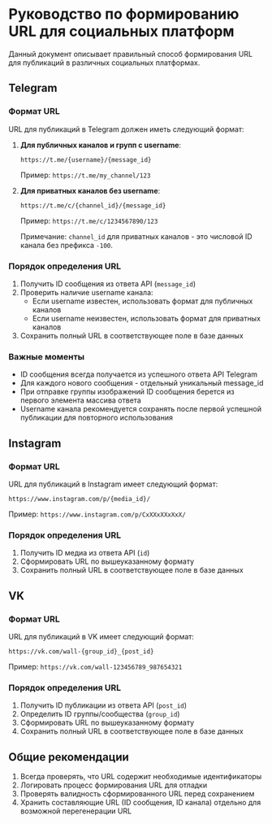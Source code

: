 # Руководство по формированию URL для социальных платформ

Данный документ описывает правильный способ формирования URL для публикаций в различных социальных платформах. 

## Telegram

### Формат URL

URL для публикаций в Telegram должен иметь следующий формат:

1. **Для публичных каналов и групп с username**:
   ```
   https://t.me/{username}/{message_id}
   ```
   Пример: `https://t.me/my_channel/123`

2. **Для приватных каналов без username**:
   ```
   https://t.me/c/{channel_id}/{message_id}
   ```
   Пример: `https://t.me/c/1234567890/123`
   
   Примечание: `channel_id` для приватных каналов - это числовой ID канала без префикса `-100`.

### Порядок определения URL

1. Получить ID сообщения из ответа API (`message_id`)
2. Проверить наличие username канала:
   - Если username известен, использовать формат для публичных каналов
   - Если username неизвестен, использовать формат для приватных каналов
3. Сохранить полный URL в соответствующее поле в базе данных

### Важные моменты

- ID сообщения всегда получается из успешного ответа API Telegram
- Для каждого нового сообщения - отдельный уникальный message_id
- При отправке группы изображений ID сообщения берется из первого элемента массива ответа
- Username канала рекомендуется сохранять после первой успешной публикации для повторного использования

## Instagram

### Формат URL

URL для публикаций в Instagram имеет следующий формат:
```
https://www.instagram.com/p/{media_id}/
```
Пример: `https://www.instagram.com/p/CxXXxXXxXxX/`

### Порядок определения URL

1. Получить ID медиа из ответа API (`id`)
2. Сформировать URL по вышеуказанному формату
3. Сохранить полный URL в соответствующее поле в базе данных

## VK

### Формат URL

URL для публикаций в VK имеет следующий формат:
```
https://vk.com/wall-{group_id}_{post_id}
```
Пример: `https://vk.com/wall-123456789_987654321`

### Порядок определения URL

1. Получить ID публикации из ответа API (`post_id`)
2. Определить ID группы/сообщества (`group_id`)
3. Сформировать URL по вышеуказанному формату
4. Сохранить полный URL в соответствующее поле в базе данных

## Общие рекомендации

1. Всегда проверять, что URL содержит необходимые идентификаторы
2. Логировать процесс формирования URL для отладки
3. Проверять валидность сформированного URL перед сохранением
4. Хранить составляющие URL (ID сообщения, ID канала) отдельно для возможной перегенерации URL